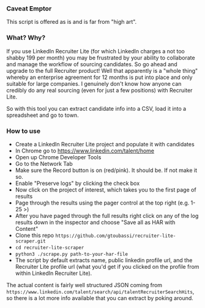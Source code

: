 ### Caveat Emptor

This script is offered as is and is far from "high art".

### What? Why?

If you use LinkedIn Recruiter Lite (for which LinkedIn charges a not too shabby 199 per month) you may be frustrated by your ability to collaborate and manage the workflow of sourcing candidates.  So go ahead and upgrade to the full Recruiter product!  Well that apparently is a "whole thing" whereby an enterprise agreement for 12 months is put into place and only suitable for large companies.  I genuinely don't know how anyone can credibly do any real sourcing (even for just a few positions) with Recruiter Lite.

So with this tool you can extract candidate info into a CSV, load it into a spreadsheet and go to town.

### How to use

* Create a LinkedIn Recruiter Lite project and populate it with candidates
* In Chrome go to https://www.linkedin.com/talent/home
* Open up Chrome Developer Tools
* Go to the Network Tab
* Make sure the Record button is on (red/pink).  It should be.  If not make it so.
* Enable "Preserve logs" by clicking the check box
* Now click on the project of interest, which takes you to the first page of results
* Page through the results using the pager control at the top right (e.g. 1-25 >)
* After you have paged through the full results right click on any of the log results down in the inspector and choose "Save all as HAR with Content"
* Clone this repo `https://github.com/gtoubassi/recruiter-lite-scraper.git`
* `cd recruiter-lite-scraper`
* `python3 ./scrape.py path-to-your-har-file`
* The script by default extracts name, public linkedin profile url, and the Recruiter Lite profile url (what you'd get if you clicked on the profile from within LinkedIn Recruiter Lite).

The actual content is fairly well structured JSON coming from `https://www.linkedin.com/talent/search/api/talentRecruiterSearchHits`, so there is a lot more info available that you can extract by poking around.